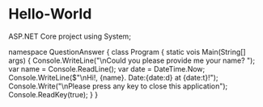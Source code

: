 # Hello-World
ASP.NET Core project
using System;

namespace QuestionAnswer
{
  class Program
  {
    static vois Main(String[] args)
    {
        Console.WriteLine("\nCould you please provide me your name? ");
        var name = Console.ReadLine();
        var date = DateTime.Now;
        Console.WriteLine($"\nHi!, {name}. Date:{date:d} at {date:t}!");
        Console.Write("\nPlease press any key to close this application");
        Console.ReadKey(true);
    }
  }
